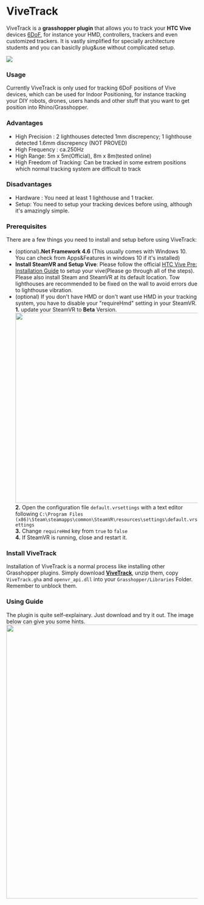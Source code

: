 # ViveTrack
ViveTrack is a **grasshopper plugin** that allows you to track your **HTC Vive** devices [6DoF](https://en.wikipedia.org/wiki/Six_degrees_of_freedom?oldformat=true), for instance your HMD, controllers, trackers and even customized trackers. It is vastly simplified for specially architecture students and you can basiclly plug&use without complicated setup.

[![](http://img.youtube.com/vi/yiwLhc4nc2A/0.jpg)](http://www.youtube.com/watch?v=yiwLhc4nc2A)

### Usage
Currently ViveTrack is only used for tracking 6DoF positions of Vive devices, which can be used for Indoor Positioning, for instance tracking your DIY robots, drones, users hands and other stuff that you want to get position into Rhino/Grasshopper.

### Advantages
* High Precision : 2 lighthouses detected 1mm discrepency; 1 lighthouse detected 1.6mm discrepency (NOT PROVED)
* High Frequency : ca.250Hz
* High Range: 5m x 5m(Official), 8m x 8m(tested online)
* High Freedom of Tracking: Can be tracked in some extrem positions which normal tracking system are difficult to track
### Disadvantages
* Hardware : You need at least 1 lighthouse and 1 tracker.
* Setup: You need to setup your tracking devices before using, although it's amazingly simple.

### Prerequisites

There are a few things you need to install and setup before using ViveTrack:

 * (optional)**.Net Framework 4.6** (This usually comes with Windows 10. You can check from Apps&Features in windows 10 if it's installed)
 * **Install SteamVR and Setup Vive**: Please follow the official [HTC Vive Pre: Installation Guide](https://support.steampowered.com/kb_article.php?ref=2001-UXCM-4439) to setup your vive(Please go through all of the steps). Please also install Steam and SteamVR at its default location. Tow lighthouses are recommended to be fixed on the wall to avoid errors due to lighthouse vibration.
 * (optional) If you don't have HMD or don't want use HMD in your tracking system, you have to disable your "requireHmd" setting in your SteamVR. <br>**1.** update your SteamVR to **Beta** Version.<br>
 <img src="https://raw.githubusercontent.com/ccc159/ViveTrack/master/ViveTrack/utils/SteamVR_Beta.jpg"  width="500"><br>
 **2.** Open the configuration file ```default.vrsettings``` with a text editor following <code>C:\Program Files (x86)\Steam\steamapps\common\SteamVR\resources\settings\default.vrsettings</code><br>
 **3.** Change ```requireHmd``` key from ```true``` to ```false``` <br>
 **4.** If SteamVR is running, close and restart it. <br>
 
 ### Install ViveTrack
 Installation of ViveTrack is a normal process like installing other Grasshopper plugins. Simply download [**ViveTrack**](https://github.com/ccc159/ViveTrack/releases), unzip them, copy ```ViveTrack.gha``` and ```openvr_api.dll``` into your ```Grasshopper/Libraries``` Folder. Remember to unblock them.
 
 ### Using Guide
 The plugin is quite self-explainary. Just download and try it out. The image below can give you some hints.
 <img src="https://raw.githubusercontent.com/ccc159/ViveTrack/master/ViveTrack/utils/explanation.png"  width="720"><br>
 
 